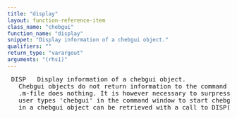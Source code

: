 ```yaml
---
title: "display"
layout: function-reference-item
class_name: "chebgui"
function_name: "display"
snippet: "Display information of a chebgui object."
qualifiers: ""
return_type: "varargout"
arguments: "(rhs1)"
---
```


<pre class="help-text"> DISP   Display information of a chebgui object.
   Chebgui objects do not return information to the command window, so this
   .m-file does nothing. It is however necessary to surpress output from when a
   user types 'chebgui' in the command window to start chebgui. The information
   in a chebgui object can be retrieved with a call to DISP() or STRUCT().
</pre>